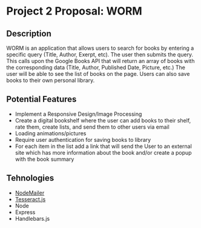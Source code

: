# Project 2 Proposal: WORM

## Description

WORM is an application that allows users to search for books by entering a specific query (Title, Author, Exerpt, etc). The user then submits the query. This calls upon the Google Books API that will return an array of books with the corresponding data (Title, Author, Published Date, Picture, etc.) The user will be able to see the list of books on the page. Users can also save books to their own personal library.

## Potential Features

- Implement a Responsive Design/Image Processing
- Create a digital bookshelf where the user can add books to their shelf, rate them, create lists, and send them to other users via email
- Loading animations/pictures
- Require user authentication for saving books to library 
- For each item in the list add a link that will send the User to an external site which has more information about the book and/or create a popup with the book summary

## Tehnologies

- [NodeMailer](https://nodemailer.com/usage/)
- [Tesseract.js](https://blog.logrocket.com/how-to-extract-text-from-an-image-using-javascript-8fe282fb0e71/)
- Node
- Express
- Handlebars.js 
